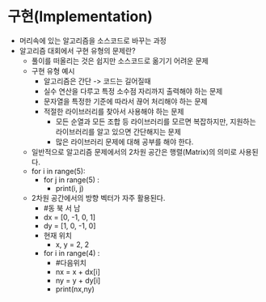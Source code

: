 # 구현(Implementation)
- 머리속에 있는 알고리즘을 소스코드로 바꾸는 과정
- 알고리즘 대회에서 구현 유형의 문제란?
  - 풀이를 떠올리는 것은 쉽지만 소스코드로 옮기기 어려운 문제
  - 구현 유형 예시
    - 알고리즘은 간단 -> 코드는 길어질때
    - 실수 연산을 다루고 특정 소수점 자리까지 출력해야 하는 문제
    - 문자열을 특정한 기준에 따라서 끊어 처리해야 하는 문제
    - 적절한 라이브러리를 찾아서 사용해야 하는 문제
      - 모든 순열과 모든 조합 등 라이브러리를 모르면 복잡하지만, 지원하는 라이브러리를 알고 있으면 간단해지는 문제
      - 많은 라이브러리 문제에 대해 공부를 해야 한다.
  - 일반적으로 알고리즘 문제에서의 2차원 공간은 행렬(Matrix)의 의미로 사용된다.
  -  for i in range(5):
     -  for j in range(5) :
        -  print(i, j)
  -  2차원 공간에서의 방향 벡터가 자주 활용된다.
     -  #동 북 서 남
     -  dx = [0, -1, 0, 1]
     -  dy = [1, 0, -1, 0]
     -  현재 위치
        -  x, y = 2, 2
     -  for i in range(4) :
        -  #다음위치
        -  nx = x + dx[i]
        -  ny = y + dy[i]
        -  print(nx,ny)